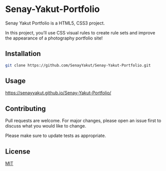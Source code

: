 # Senay-Yakut-Portfolio

Senay Yakut Portfolio is a HTML5, CSS3 project.


In this project, you’ll use  CSS visual rules to create rule sets and improve the appearance of a photography portfolio site!

## Installation

```bash
git clone https://github.com/SenayYakut/Senay-Yakut-Portfolio.git
```

## Usage
https://senayyakut.github.io/Senay-Yakut-Portfolio/


## Contributing
Pull requests are welcome. For major changes, please open an issue first to discuss what you would like to change.

Please make sure to update tests as appropriate.

## License
[MIT](https://choosealicense.com/licenses/mit/)

